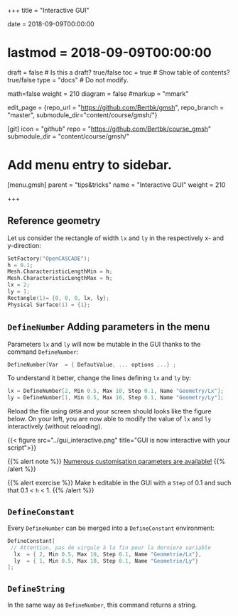 +++
title = "Interactive GUI"

date = 2018-09-09T00:00:00
# lastmod = 2018-09-09T00:00:00

draft = false  # Is this a draft? true/false
toc = true  # Show table of contents? true/false
type = "docs"  # Do not modify.

math=false
weight = 210
diagram = false
#markup = "mmark"

edit_page = {repo_url = "https://github.com/Bertbk/gmsh", repo_branch = "master", submodule_dir="content/course/gmsh/"}

[git]
  icon = "github"
  repo = "https://github.com/Bertbk/course_gmsh"
  submodule_dir = "content/course/gmsh/"
  

# Add menu entry to sidebar.
[menu.gmsh]
  parent = "tips&tricks"
  name = "Interactive GUI"
  weight = 210


+++

## Reference geometry

Let us consider the rectangle of width `lx` and `ly` in the respectively x- and y-direction:

```c++
SetFactory("OpenCASCADE");
h = 0.1;
Mesh.CharacteristicLengthMin = h;
Mesh.CharacteristicLengthMax = h;
lx = 2;
ly = 1;
Rectangle(1)= {0, 0, 0, lx, ly};
Physical Surface(1) = {1};
```

## `DefineNumber` Adding parameters in the menu

Parameters `lx` and `ly` will now be mutable in the GUI thanks to the command `DefineNumber`:
```c++
DefineNumber[Var  = { DefautValue, ... options ...} ;
```
To understand it better, change the lines defining `lx` and `ly` by:
```c++
lx = DefineNumber[2, Min 0.5, Max 10, Step 0.1, Name "Geometry/Lx"];
ly = DefineNumber[1, Min 0.5, Max 10, Step 0.1, Name "Geometry/Ly"];
```
Reload the file using `GMSH` and your screen should looks like the figure below. On your left, you are now able to modify the value of `lx` and `ly` interactively (without reloading).


{{< figure src="../gui_interactive.png" title="GUI is now interactive with your script">}}


{{% alert note %}}
[Numerous customisation parameters are available!](https://gitlab.onelab.info/doc/tutorials/wikis/ONELAB-syntax-for-Gmsh-and-GetDP)
{{% /alert %}}

{{% alert exercise %}}
Make `h` editable in the GUI with a `Step` of 0.1 and such that 0.1 < `h` < 1.
{{% /alert %}}


## `DefineConstant`

Every `DefineNumber` can be merged into a `DefineConstant` environment:
```c++
DefineConstant[
 // Attention, pas de virgule à la fin pour la derniere variable
  lx  = { 2, Min 0.5, Max 10, Step 0.1, Name "Geometrie/Lx"},
  ly  = { 1, Min 0.5, Max 10, Step 0.1, Name "Geometrie/Ly"}
];
```

## `DefineString`

In the same way as `DefineNumber`, this command returns a string.
